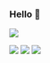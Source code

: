 ### Hello 📡

![](https://komarev.com/ghpvc/?username=verhovensky)

![](https://img.shields.io/badge/Linux-FCC624?style=for-the-badge&logo=linux&logoColor=black) ![](https://img.shields.io/badge/Python-3776AB?logo=python&logoColor=fff) ![](https://img.shields.io/badge/React_Native-%2320232a.svg?logo=react&logoColor=%2361DAFB)


<!--
**verhovensky/verhovensky** is a ✨ _special_ ✨ repository because its `README.md` (this file) appears on your GitHub profile.

Here are some ideas to get you started:

- 🔭 I’m currently working on ...
- 🌱 I’m currently learning ...
- 👯 I’m looking to collaborate on ...
- 🤔 I’m looking for help with ...
- 💬 Ask me about ...
- 📫 How to reach me: ...
- 😄 Pronouns: ...
- ⚡ Fun fact: ...
-->
